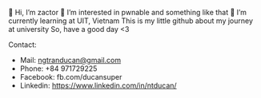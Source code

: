 👋 Hi, I’m zactor
👀 I’m interested in pwnable and something like that
🌱 I’m currently learning at UIT, Vietnam
This is my little github about my journey at university So, have a good day <3

Contact:
  - Mail: ngtranducan@gmail.com
  - Phone: +84 971729225
  - Facebook: fb.com/ducansuper
  - Linkedin: https://www.linkedin.com/in/ntducan/
